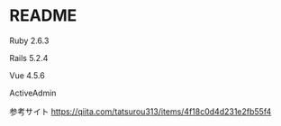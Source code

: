 # README

Ruby 2.6.3

Rails 5.2.4

Vue 4.5.6

ActiveAdmin

参考サイト
https://qiita.com/tatsurou313/items/4f18c0d4d231e2fb55f4
